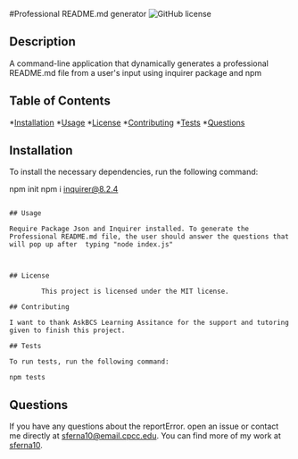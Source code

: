 #Professional README.md generator ![GitHub license](https://img.shields.io/badge/license-MIT-blue.svg)

## Description

 A command-line application that dynamically generates a professional README.md file from a user's input using inquirer package and npm


## Table of Contents

*[Installation](#installation)
*[Usage](#usage)
*[License](#license)
*[Contributing](#contributing)
*[Tests](#test)
*[Questions](#questions)

## Installation

To install the necessary dependencies, run the following command:

npm init
npm i inquirer@8.2.4

```

## Usage

Require Package Json and Inquirer installed. To generate the Professional README.md file, the user should answer the questions that will pop up after  typing "node index.js"



## License 
    
        This project is licensed under the MIT license.

## Contributing

I want to thank AskBCS Learning Assitance for the support and tutoring given to finish this project.

## Tests

To run tests, run the following command:

npm tests
```

## Questions

If you have any questions about the reportError. open an issue or contact me  directly at sferna10@email.cpcc.edu. You can find more of my work at [sferna10](https://github.com/sferna10/).
